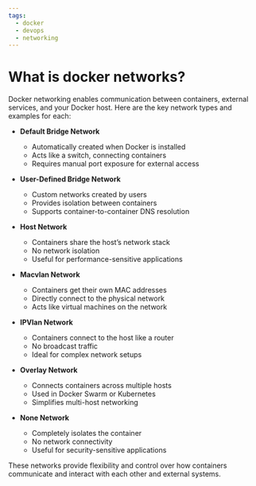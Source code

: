 ```yaml
---
tags:
  - docker
  - devops
  - networking
---
```

# What is docker networks?

Docker networking enables communication between containers, external services, and your Docker host. Here are the key network types and examples for each:

- **Default Bridge Network**
    - Automatically created when Docker is installed
    - Acts like a switch, connecting containers
    - Requires manual port exposure for external access
    
- **User-Defined Bridge Network**
    - Custom networks created by users
    - Provides isolation between containers
    - Supports container-to-container DNS resolution
    
- **Host Network** 
    - Containers share the host’s network stack
    - No network isolation
    - Useful for performance-sensitive applications

- **Macvlan Network**    
    - Containers get their own MAC addresses
    - Directly connect to the physical network
    - Acts like virtual machines on the network

- **IPVlan Network**    
    - Containers connect to the host like a router
    - No broadcast traffic
    - Ideal for complex network setups

- **Overlay Network** 
    - Connects containers across multiple hosts
    - Used in Docker Swarm or Kubernetes
    - Simplifies multi-host networking

- **None Network**
    - Completely isolates the container
    - No network connectivity
    - Useful for security-sensitive applications

These networks provide flexibility and control over how containers communicate and interact with each other and external systems.

